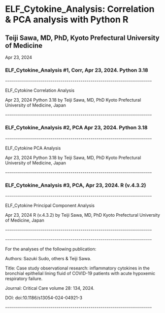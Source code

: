 # ELF_Cytokine_Analysis: Correlation & PCA analysis with Python R
## Teiji Sawa, MD, PhD, Kyoto Prefectural University of Medicine
 <p> Apr 23, 2024 </p>

###  ELF_Cytokine_Analysis #1, Corr, Apr 23, 2024. Python 3.18
 <p> --------------------------------------------------------------------------</p>
<p>  ELF_Cytokine Correlation Analysis</p>
 <p> Apr 23, 2024 Python 3.18 by Teiji Sawa, MD, PhD
 Kyoto Prefectural University of Medicine, Japan</p>
<p> --------------------------------------------------------------------------</p>

###  ELF_Cytokine_Analysis #2, PCA Apr 23, 2024. Python 3.18
 <p> --------------------------------------------------------------------------</p>
<p>  ELF_Cytokine PCA Analysis</p>
 <p> Apr 23, 2024 Python 3.18 by Teiji Sawa, MD, PhD
 Kyoto Prefectural University of Medicine, Japan</p>
<p> --------------------------------------------------------------------------</p>

### ELF_Cytokine_Analysis #3, PCA, Apr 23, 2024. R (v.4.3.2)
 <p> --------------------------------------------------------------------------</p>
 <p>  ELF_Cytokine Principal Component Analysis</p>
  <p> Apr 23, 2024 R (v.4.3.2) by Teiji Sawa, MD, PhD
Kyoto Prefectural University of Medicine, Japan</p>
<p> --------------------------------------------------------------------------</p>
 
 <p> --------------------------------------------------------------------------</p>
<p>  For the analyses of the following publication:</p>
 <p> Authors: Sazuki Sudo, others & Teiji Sawa. </p>
 <p> Title: Case study observational research: inflammatory 
 cytokines in the bronchial epithelial lining fluid of COVID-19 
 patients with acute hypoxemic respiratory failure. </p>
 <p>  Journal: Critical Care volume 28: 134, 2024. </p>
 <p>  DOI: doi:10.1186/s13054-024-04921-3</p>
 <p> --------------------------------------------------------------------------</p>

